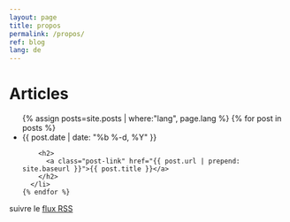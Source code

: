```yaml
---
layout: page
title: propos
permalink: /propos/
ref: blog
lang: de
---
```


<div class="home">

  <h1 class="page-heading">Articles</h1>

  <ul class="post-list">
    {% assign posts=site.posts | where:"lang", page.lang %}
    {% for post in posts %}
      <li>
        <span class="post-meta">{{ post.date | date: "%b %-d, %Y" }}</span>

        <h2>
          <a class="post-link" href="{{ post.url | prepend: site.baseurl }}">{{ post.title }}</a>
        </h2>
      </li>
    {% endfor %}
  </ul>

  <p class="rss-subscribe">suivre le <a href="{{ "/flux.xml" | prepend: site.baseurl }}">flux RSS</a></p>

</div>
